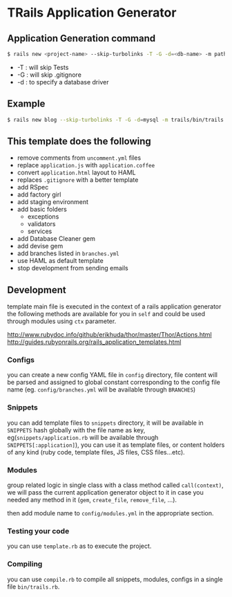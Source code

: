 # TRails Application Generator
## Application Generation command

```bash
$ rails new <project-name> --skip-turbolinks -T -G -d=<db-name> -m path/to/bin/trails.rb
```

* -T : will skip Tests
* -G : will skip .gitignore
* -d : to specify a database driver

## Example

```bash
$ rails new blog --skip-turbolinks -T -G -d=mysql -m trails/bin/trails.rb
```

## This template does the following

* remove comments from `uncomment.yml` files
* replace `application.js` with `application.coffee`
* convert `application.html` layout to HAML
* replaces `.gitignore` with a better template
* add RSpec
* add factory girl
* add staging environment
* add basic folders
	* exceptions
	* validators
  * services
* add Database Cleaner gem
* add devise gem
* add branches listed in `branches.yml`
* use HAML as default template
* stop development from sending emails

## Development

template main file is executed in the context of a rails application generator
the following methods are available for you in `self` and could be used through
modules using `ctx` parameter.

http://www.rubydoc.info/github/erikhuda/thor/master/Thor/Actions.html
http://guides.rubyonrails.org/rails_application_templates.html

### Configs

you can create a new config YAML file in `config` directory, file content will be parsed and assigned to global constant corresponding to the config file name (eg. `config/branches.yml` will be available through `BRANCHES`)

### Snippets
you can add template files to `snippets` directory, it will be available
in `SNIPPETS` hash globally with the file name as key, eg(`snippets/application.rb` will be available through `SNIPPETS[:application]`), you can use it as template files, or content holders of any kind (ruby code, template files, JS files, CSS files...etc).

### Modules
group related logic in single class with a class method called `call(context)`, we will pass the current application generator object to
it in case you needed any method in it (`gem`, `create_file`, `remove_file`, ...).

then add module name to `config/modules.yml` in the appropriate section.

### Testing your code

you can use `template.rb` as to execute the project.

### Compiling

you can use `compile.rb` to compile all snippets, modules, configs in a single file `bin/trails.rb`.
